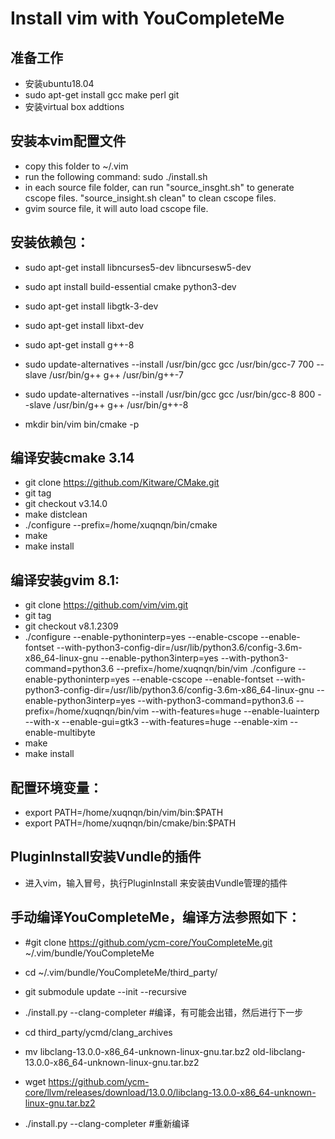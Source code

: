 # Install vim with YouCompleteMe


## 准备工作
- 安装ubuntu18.04
- sudo apt-get install gcc make perl git
- 安装virtual box addtions

## 安装本vim配置文件
- copy this folder to ~/.vim
- run the following command:
  sudo ./install.sh
- in each source file folder, can run "source_insght.sh" to generate cscope files. "source_insight.sh clean" to clean cscope files.
- gvim source file, it will auto load cscope file.

## 安装依赖包：
- sudo apt-get install libncurses5-dev libncursesw5-dev
- sudo apt install build-essential cmake python3-dev 
- sudo apt-get install libgtk-3-dev
- sudo apt-get install libxt-dev  

- sudo apt-get install g++-8
- sudo update-alternatives --install /usr/bin/gcc gcc /usr/bin/gcc-7 700 --slave /usr/bin/g++ g++ /usr/bin/g++-7
- sudo update-alternatives --install /usr/bin/gcc gcc /usr/bin/gcc-8 800 --slave /usr/bin/g++ g++ /usr/bin/g++-8

- mkdir bin/vim bin/cmake -p
 

## 编译安装cmake 3.14
- git clone https://github.com/Kitware/CMake.git
- git tag
- git checkout v3.14.0
- make distclean
- ./configure --prefix=/home/xuqnqn/bin/cmake
- make
- make install


## 编译安装gvim 8.1:
- git clone https://github.com/vim/vim.git
- git tag 
- git checkout v8.1.2309
- ./configure --enable-pythoninterp=yes --enable-cscope --enable-fontset --with-python3-config-dir=/usr/lib/python3.6/config-3.6m-x86_64-linux-gnu --enable-python3interp=yes --with-python3-command=python3.6 --prefix=/home/xuqnqn/bin/vim ./configure --enable-pythoninterp=yes --enable-cscope --enable-fontset --with-python3-config-dir=/usr/lib/python3.6/config-3.6m-x86_64-linux-gnu --enable-python3interp=yes --with-python3-command=python3.6 --prefix=/home/xuqnqn/bin/vim --with-features=huge --enable-luainterp --with-x --enable-gui=gtk3  --with-features=huge --enable-xim  --enable-multibyte
- make
- make install


## 配置环境变量：
- export PATH=/home/xuqnqn/bin/vim/bin:$PATH
- export PATH=/home/xuqnqn/bin/cmake/bin:$PATH



## PluginInstall安装Vundle的插件
- 进入vim，输入冒号，执行PluginInstall 来安装由Vundle管理的插件


## 手动编译YouCompleteMe，编译方法参照如下：
- #git clone https://github.com/ycm-core/YouCompleteMe.git ~/.vim/bundle/YouCompleteMe
- cd ~/.vim/bundle/YouCompleteMe/third_party/
- git submodule update --init --recursive
- ./install.py --clang-completer		#编译，有可能会出错，然后进行下一步

- cd third_party/ycmd/clang_archives
- mv libclang-13.0.0-x86_64-unknown-linux-gnu.tar.bz2 old-libclang-13.0.0-x86_64-unknown-linux-gnu.tar.bz2
- wget https://github.com/ycm-core/llvm/releases/download/13.0.0/libclang-13.0.0-x86_64-unknown-linux-gnu.tar.bz2
- ./install.py --clang-completer		#重新编译

